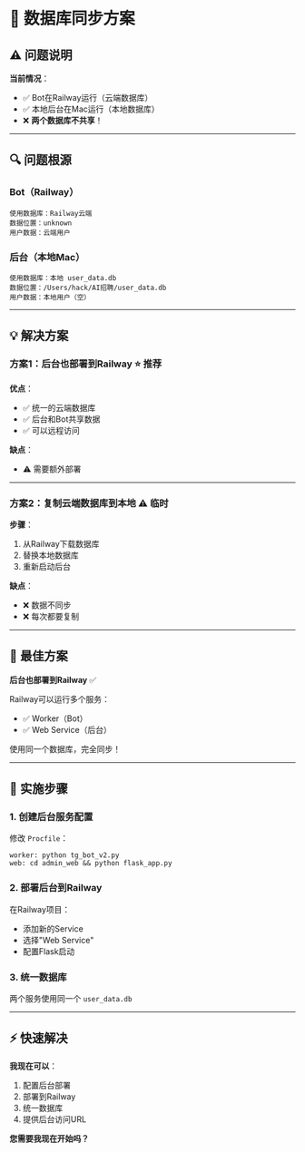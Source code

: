 # 💾 数据库同步方案

## ⚠️ 问题说明

**当前情况**：
- ✅ Bot在Railway运行（云端数据库）
- ✅ 本地后台在Mac运行（本地数据库）
- ❌ **两个数据库不共享**！

---

## 🔍 问题根源

### Bot（Railway）
```
使用数据库：Railway云端
数据位置：unknown
用户数据：云端用户
```

### 后台（本地Mac）
```
使用数据库：本地 user_data.db
数据位置：/Users/hack/AI招聘/user_data.db
用户数据：本地用户（空）
```

---

## 💡 解决方案

### 方案1：后台也部署到Railway ⭐ 推荐

**优点**：
- ✅ 统一的云端数据库
- ✅ 后台和Bot共享数据
- ✅ 可以远程访问

**缺点**：
- ⚠️ 需要额外部署

---

### 方案2：复制云端数据库到本地 ⚠️ 临时

**步骤**：
1. 从Railway下载数据库
2. 替换本地数据库
3. 重新启动后台

**缺点**：
- ❌ 数据不同步
- ❌ 每次都要复制

---

## 🎯 最佳方案

**后台也部署到Railway** ✅

Railway可以运行多个服务：
- ✅ Worker（Bot）
- ✅ Web Service（后台）

使用同一个数据库，完全同步！

---

## 📝 实施步骤

### 1. 创建后台服务配置

修改 `Procfile`：
```
worker: python tg_bot_v2.py
web: cd admin_web && python flask_app.py
```

### 2. 部署后台到Railway

在Railway项目：
- 添加新的Service
- 选择"Web Service"
- 配置Flask启动

### 3. 统一数据库

两个服务使用同一个 `user_data.db`

---

## ⚡ 快速解决

**我现在可以**：
1. 配置后台部署
2. 部署到Railway
3. 统一数据库
4. 提供后台访问URL

**您需要我现在开始吗？**

